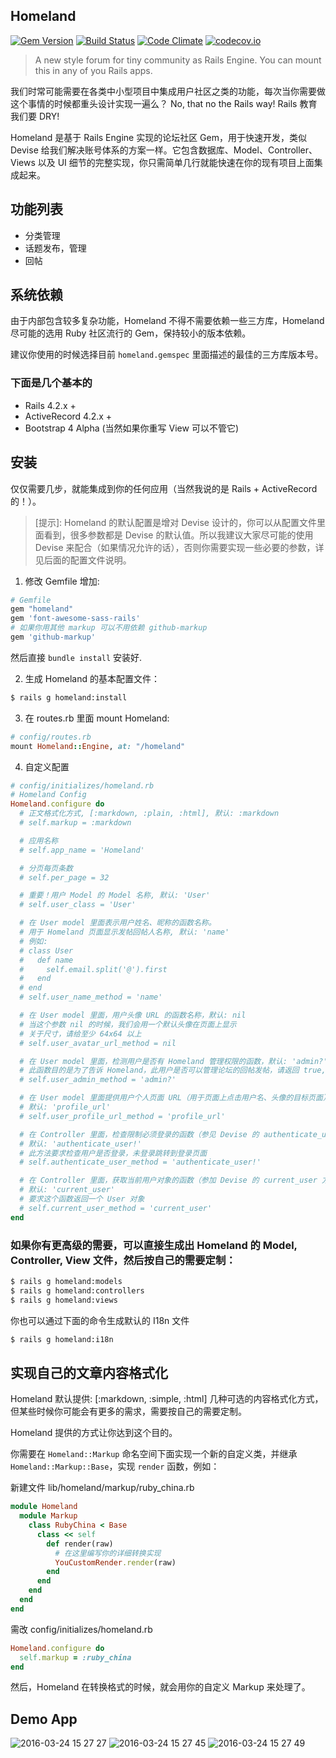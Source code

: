 Homeland
--------

[![Gem Version](https://badge.fury.io/rb/homeland.svg)](https://badge.fury.io/rb/homeland) [![Build Status](https://travis-ci.org/huacnlee/homeland.svg)](https://travis-ci.org/huacnlee/homeland) [![Code Climate](https://codeclimate.com/github/huacnlee/homeland/badges/gpa.svg)](https://codeclimate.com/github/huacnlee/homeland) [![codecov.io](https://codecov.io/github/huacnlee/homeland/coverage.svg?branch=master)](https://codecov.io/github/huacnlee/homeland?branch=master)

> A new style forum for tiny community as Rails Engine. You can mount this in any of you Rails apps.

我们时常可能需要在各类中小型项目中集成用户社区之类的功能，每次当你需要做这个事情的时候都重头设计实现一遍么？ No, that no the Rails way! Rails 教育我们要 DRY!

Homeland 是基于 Rails Engine 实现的论坛社区 Gem，用于快速开发，类似 Devise 给我们解决账号体系的方案一样。它包含数据库、Model、Controller、Views 以及 UI 细节的完整实现，你只需简单几行就能快速在你的现有项目上面集成起来。

## 功能列表

- 分类管理
- 话题发布，管理
- 回帖

## 系统依赖

由于内部包含较多复杂功能，Homeland 不得不需要依赖一些三方库，Homeland 尽可能的选用 Ruby 社区流行的 Gem，保持较小的版本依赖。

建议你使用的时候选择目前 `homeland.gemspec` 里面描述的最佳的三方库版本号。

### 下面是几个基本的

- Rails 4.2.x +
- ActiveRecord 4.2.x +
- Bootstrap 4 Alpha (当然如果你重写 View 可以不管它)

## 安装

仅仅需要几步，就能集成到你的任何应用（当然我说的是 Rails + ActiveRecord 的！）。

> [提示]: Homeland 的默认配置是增对 Devise 设计的，你可以从配置文件里面看到，很多参数都是 Devise 的默认值。所以我建议大家尽可能的使用 Devise 来配合（如果情况允许的话），否则你需要实现一些必要的参数，详见后面的配置文件说明。

1. 修改 Gemfile 增加:

```ruby
# Gemfile
gem "homeland"
gem 'font-awesome-sass-rails'
# 如果你用其他 markup 可以不用依赖 github-markup
gem 'github-markup'
```

然后直接 `bundle install` 安装好.

2. 生成 Homeland 的基本配置文件：

```bash
$ rails g homeland:install
```

3. 在 routes.rb 里面 mount Homeland:

```ruby
# config/routes.rb
mount Homeland::Engine, at: "/homeland"
```

4. 自定义配置

```ruby
# config/initializes/homeland.rb
# Homeland Config
Homeland.configure do
  # 正文格式化方式, [:markdown, :plain, :html], 默认: :markdown
  # self.markup = :markdown

  # 应用名称
  # self.app_name = 'Homeland'

  # 分页每页条数
  # self.per_page = 32

  # 重要！用户 Model 的 Model 名称, 默认: 'User'
  # self.user_class = 'User'

  # 在 User model 里面表示用户姓名、昵称的函数名称。
  # 用于 Homeland 页面显示发帖回帖人名称, 默认: 'name'
  # 例如:
  # class User
  #   def name
  #     self.email.split('@').first
  #   end
  # end
  # self.user_name_method = 'name'

  # 在 User model 里面，用户头像 URL 的函数名称，默认: nil
  # 当这个参数 nil 的时候，我们会用一个默认头像在页面上显示
  # 关于尺寸，请给至少 64x64 以上
  # self.user_avatar_url_method = nil

  # 在 User model 里面，检测用户是否有 Homeland 管理权限的函数，默认: 'admin?'
  # 此函数目的是为了告诉 Homeland，此用户是否可以管理论坛的回帖发帖，请返回 true, false
  # self.user_admin_method = 'admin?'

  # 在 User model 里面提供用户个人页面 URL（用于页面上点击用户名、头像的目标页面）
  # 默认: 'profile_url'
  # self.user_profile_url_method = 'profile_url'

  # 在 Controller 里面，检查限制必须登录的函数（参见 Devise 的 authenticate_user! 方法）
  # 默认: 'authenticate_user!'
  # 此方法要求检查用户是否登录，未登录跳转到登录页面
  # self.authenticate_user_method = 'authenticate_user!'

  # 在 Controller 里面，获取当前用户对象的函数（参加 Devise 的 current_user 方法)
  # 默认: 'current_user'
  # 要求这个函数返回一个 User 对象
  # self.current_user_method = 'current_user'
end

```

### 如果你有更高级的需要，可以直接生成出 Homeland 的 Model, Controller, View 文件，然后按自己的需要定制：

```bash
$ rails g homeland:models
$ rails g homeland:controllers
$ rails g homeland:views
```

你也可以通过下面的命令生成默认的 I18n 文件

```bash
$ rails g homeland:i18n
```

## 实现自己的文章内容格式化

Homeland 默认提供: [:markdown, :simple, :html] 几种可选的内容格式化方式，但某些时候你可能会有更多的需求，需要按自己的需要定制。

Homeland 提供的方式让你达到这个目的。

你需要在 `Homeland::Markup` 命名空间下面实现一个新的自定义类，并继承 `Homeland::Markup::Base`，实现 `render` 函数，例如：

新建文件 lib/homeland/markup/ruby_china.rb

```ruby
module Homeland
  module Markup
    class RubyChina < Base
      class << self
        def render(raw)
          # 在这里编写你的详细转换实现
          YouCustomRender.render(raw)
        end
      end
    end
  end
end
```

需改 config/initializes/homeland.rb

```ruby
Homeland.configure do
  self.markup = :ruby_china
end
```

然后，Homeland 在转换格式的时候，就会用你的自定义 Markup 来处理了。

## Demo App

![2016-03-24 15 27 27](https://cloud.githubusercontent.com/assets/5518/14011062/4ca58542-f1d6-11e5-97bb-e43e67e4686e.png)
![2016-03-24 15 27 45](https://cloud.githubusercontent.com/assets/5518/14011063/4caa8326-f1d6-11e5-9161-ef93afe07465.png)
![2016-03-24 15 27 49](https://cloud.githubusercontent.com/assets/5518/14011061/4ca57bf6-f1d6-11e5-8343-291d7e92bf3c.png)
